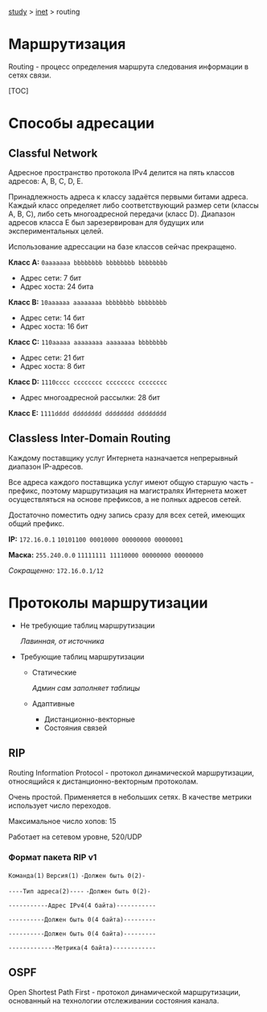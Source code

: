 [study](../) > [inet](./) > routing

# Маршрутизация

Routing - процесс определения маршрута следования информации в сетях связи.

[TOC]

# Способы адресации

## Classful Network

Адресное пространство протокола IPv4 делится на пять классов адресов: А, B, C, D, E.

Принадлежность адреса к классу задаётся первыми битами адреса. Каждый класс определяет либо соответствующий размер сети (классы A, B, C), либо сеть многоадресной передачи (класс D). Диапазон адресов класса E был зарезервирован для будущих или экспериментальных целей.

Использование адрессации на базе классов сейчас прекращено.

**Класс A:** `0aaaaaaa bbbbbbbb bbbbbbbb bbbbbbbb`

- Адрес сети: 7 бит
- Адрес хоста: 24 бита

**Класс B:** `10aaaaaa aaaaaaaa bbbbbbbb bbbbbbbb`

- Адрес сети: 14 бит
- Адрес хоста: 16 бит

**Класс C:** `110aaaaa aaaaaaaa aaaaaaaa bbbbbbbb`

- Адрес сети: 21 бит
- Адрес хоста: 8 бит

**Класс D:** `1110сссс сссссссс сссссссс сссссссс`

- Адрес многоадресной рассылки: 28 бит

**Класс E:** `1111dddd dddddddd dddddddd dddddddd`

## Classless Inter-Domain Routing

Каждому поставщику услуг Интернета назначается непрерывный диапазон IP-адресов.

Все адреса каждого поставщика услуг имеют общую старшую часть - префикс, поэтому маршрутизация на магистралях Интернета может осуществляться на основе префиксов, а не полных адресов сетей.

Достаточно поместить одну запись сразу для всех сетей, имеющих общий префикс.

**IP:**		 `172.16.0.1`	 `10101100 00010000 00000000 00000001`

**Маска:**	 `255.240.0.0` `11111111 11110000 00000000 00000000`

*Сокращенно:* `172.16.0.1/12`

# Протоколы маршрутизации

- Не требующие таблиц маршрутизации

  *Лавинная, от источника*

- Требующие таблиц маршрутизации

  - Статические

    *Админ сам заполняет таблицы*

  - Адаптивные

    - Дистанционно-векторные
    - Состояния связей

## RIP

Routing Information Protocol - протокол динамической маршрутизации, относящийся к дистанционно-векторным протоколам. 

Очень простой. Применяется в небольших сетях. В качестве метрики использует число переходов.

Максимальное число хопов: 15

Работает на сетевом уровне, 520/UDP

### Формат пакета RIP v1

`Команда(1)` `Версия(1)` `-Должен быть 0(2)-`

`----Тип адреса(2)----` `-Должен быть 0(2)- `

`-----------Адрес IPv4(4 байта)-----------`

`----------Должен быть 0(4 байта)---------`

`----------Должен быть 0(4 байта)---------`

`-------------Метрика(4 байта)------------`

## OSPF

Open Shortest Path First - протокол динамической маршрутизации, основанный на технологии отслеживании состояния канала.

